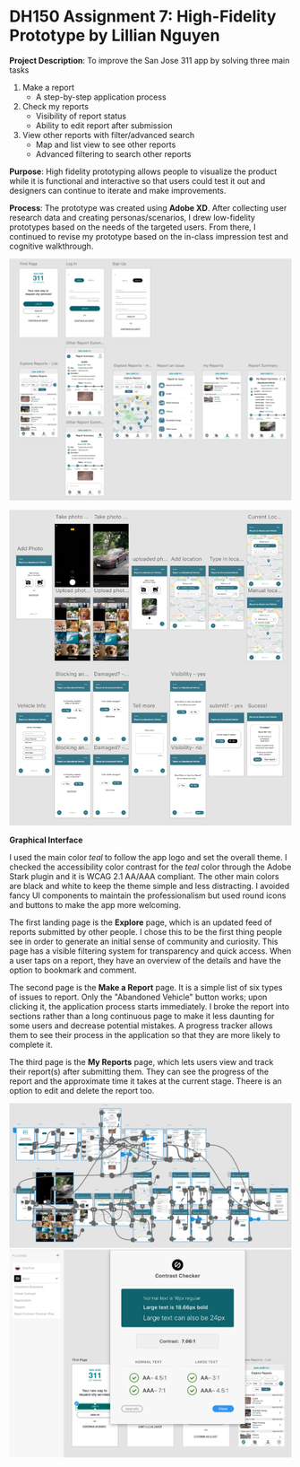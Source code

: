 # DH150 Assignment 7: High-Fidelity Prototype by Lillian Nguyen

**Project Description**: To improve the San Jose 311 app by solving three main tasks 
1. Make a report
   - A step-by-step application process
1. Check my reports
   - Visibility of report status 
   - Ability to edit report after submission
1. View other reports with filter/advanced search
   - Map and list view to see other reports
   - Advanced filtering to search other reports

**Purpose**: High fidelity prototyping allows people to visualize the product while it is functional and interactive so that users could test it out and designers can continue to iterate and make improvements.

**Process**: The prototype was created using **Adobe XD**. After collecting user research data and creating personas/scenarios, I drew low-fidelity prototypes based on the needs of the targeted users. From there, I continued to revise my prototype based on the in-class impression test and cognitive walkthrough. 

![Wireframes part 1](Wireframes_1.png)

![Wireframes part 2](Wireframes_2.png)

**Graphical Interface**

I used the main color *teal* to follow the app logo and set the overall theme. I checked the accessibility color contrast for the *teal* color through the Adobe Stark plugin and it is WCAG 2.1 AA/AAA compliant. The other main colors are black and white to keep the theme simple and less distracting. I avoided fancy UI components to maintain the professionalism but used round icons and buttons to make the app more welcoming. 

The first landing page is the **Explore** page, which is an updated feed of reports submitted by other people. I chose this to be the first thing people see in order to generate an initial sense of community and curiosity. This page has a visible filtering system for transparency and quick access. When a user taps on a report, they have an overview of the details and have the option to bookmark and comment. 

The second page is the **Make a Report** page. It is a simple list of six types of issues to report. Only the "Abandoned Vehicle" button works; upon clicking it, the application process starts immediately. I broke the report into sections rather than a long continuous page to make it less daunting for some users and decrease potential mistakes. A progress tracker allows them to see their process in the application so that they are more likely to complete it.

The third page is the **My Reports** page, which lets users view and track their report(s) after submitting them. They can see the progress of the report and the approximate time it takes at the current stage. Theere is an option to edit and delete the report too. 

![Wireflows](Wireflow.png)
![AA/AAA Compliant](AA_AAA.png)



